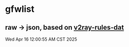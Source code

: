 # gfwlist
## raw -> json, based on [v2ray-rules-dat](https://github.com/Loyalsoldier/v2ray-rules-dat)
Wed Apr 16 12:00:55 AM CST 2025

